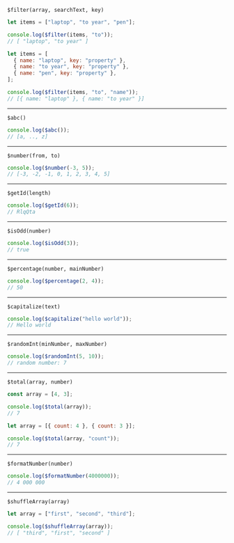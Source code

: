 <code>$filter(array, searchText, key)</code>

```js
let items = ["laptop", "to year", "pen"];

console.log($filter(items, "to"));
// [ "laptop", "to year" ]
```

```js
let items = [
  { name: "laptop", key: "property" },
  { name: "to year", key: "property" },
  { name: "pen", key: "property" },
];

console.log($filter(items, "to", "name"));
// [{ name: "laptop" }, { name: "to year" }]
```

---

<code>$abc()</code>

```js
console.log($abc());
// [a, .., z]
```

---

<code>$number(from, to)</code>

```js
console.log($number(-3, 5));
// [-3, -2, -1, 0, 1, 2, 3, 4, 5]
```

---

<code>$getId(length)</code>

```js
console.log($getId(6));
// RlqQta
```

---

<code>$isOdd(number)</code>

```js
console.log($isOdd(3));
// true
```

---

<code>$percentage(number, mainNumber)</code>

```js
console.log($percentage(2, 4));
// 50
```

---

<code>$capitalize(text)</code>

```js
console.log($capitalize("hello world"));
// Hello world
```

---

<code>$randomInt(minNumber, maxNumber)</code>

```js
console.log($randomInt(5, 10));
// random number: 7
```

---

<code>$total(array, number)</code>

```js
const array = [4, 3];

console.log($total(array));
// 7
```

```js
let array = [{ count: 4 }, { count: 3 }];

console.log($total(array, "count"));
// 7
```

---

<code>$formatNumber(number)</code>

```js
console.log($formatNumber(4000000));
// 4 000 000
```

---

<code>$shuffleArray(array)</code>

```js
let array = ["first", "second", "third"];

console.log($shuffleArray(array));
// [ "third", "first", "second" ]
```
